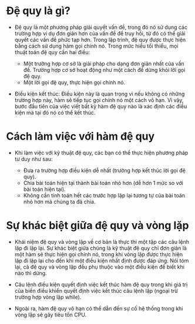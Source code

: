 # Đệ quy là gì?

- Đệ quy là một phương pháp giải quyết vấn đề, trong đó nó sử dụng các trường hợp ví dụ đơn giản hơn của vấn đề để truy hồi, từ đó có thể giải quyết các vấn đề phức tạp hơn. Trong lập trình, đệ quy được thực hiện bằng cách sử dụng hàm gọi chính nó. Trong mức hiểu tối thiểu, mọi thuật toán đệ quy cần hai điều:

  - Một trường hợp cơ sở là giải pháp cho dạng đơn giản nhất của vấn đề. Trường hợp cơ sở hoạt động như một cách để dừng khỏi lời gọi đệ quy.
  - Một lời gọi đệ quy, thực hiện gọi chính nó.
  
- Điều kiện kết thúc: Điều kiện này là quan trọng vì nếu không có những trường hợp này, hàm sẽ tiếp tục gọi chính nó một cách vô hạn. Vì vậy, bước đầu tiên của việc viết bất kỳ hàm đệ quy nào là xác định các điều kiện mà tại đó nó có thể kết thúc.

# Cách làm việc với hàm đệ quy
- Khi làm việc với kỹ thuật đệ quy, các bạn có thể thực hiện phương pháp tư duy như sau:

    + Đưa ra trường hợp điều kiện dễ nhất (trường hợp kết thúc lời gọi đệ quy).
    + Chia bài toán hiện tại thành bài toán nhỏ hơn (dễ hơn 1 mức so với bài toán hiện tại).
    + Không cần tính toán hết các trước hợp lặp lại tương tự của bài toán nhỏ hơn mà chúng ta đã chia.
# Sự khác biệt giữa đệ quy và vòng lặp

- Khái niệm đệ quy và vòng lặp về cơ bản là thực thi một tập các câu lệnh lặp đi lặp lại. Sự khác biệt giữa chúng là kỹ thuật đệ quy chỉ đơn giản là một hàm sẽ thực hiện gọi chính nó, trong khi vòng lặp được thực hiện lặp đi lặp lại cho đến khi một điều kiện nhất định được đáp ứng. Nói tóm lại, cả đệ quy và vòng lặp đều phụ thuộc vào một điều kiện để biết khi nào thì dừng.

- Câu lệnh điều kiện quyết định việc kết thúc hàm đệ quy trong khi giá trị của biến điều khiển quyết định việc kết thúc câu lệnh lặp (ngoại trừ trường hợp vòng lặp while).

- Ngoài ra, hàm đệ quy vô hạn có thể dẫn đến sự cố hệ thống trong khi vòng lặp sẽ gây tiêu tốn CPU.